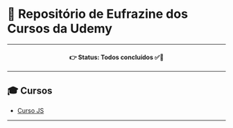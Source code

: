 # 👾 Repositório de Eufrazine dos Cursos da Udemy

<hr>

<h4 align='center'>
👉 Status: Todos concluídos ✅🎉
</h4>

<hr>

## 🎓 Cursos
* [Curso JS](https://github.com/Eufrazine/Projects/tree/main/Udemy/CursoJS)

<hr>